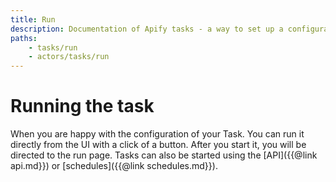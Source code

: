 ```yaml
---
title: Run
description: Documentation of Apify tasks - a way to set up a configuration of your Apify actor for simplified usage.
paths:
    - tasks/run
    - actors/tasks/run
---
```


# [](#running-the-task)Running the task

When you are happy with the configuration of your Task. You can run it directly from the UI with a click of a button. After you start it, you will be directed to the run page. Tasks can also be started using the [API]({{@link api.md}}) or [schedules]({{@link schedules.md}}).


